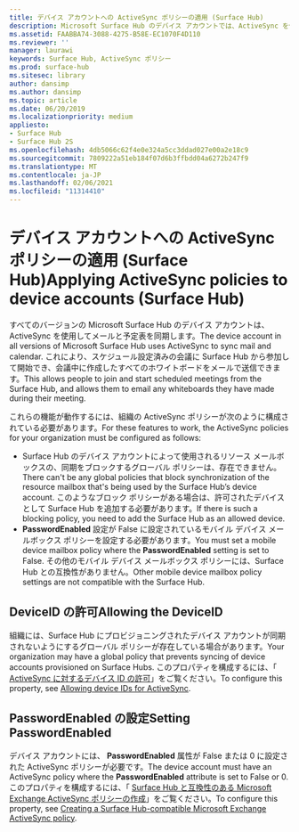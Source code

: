 ```yaml
---
title: デバイス アカウントへの ActiveSync ポリシーの適用 (Surface Hub)
description: Microsoft Surface Hub のデバイス アカウントでは、ActiveSync を使用してメールとカレンダーが同期されます。 これにより、スケジュール設定済みの会議に Surface Hub から参加して開始でき、会議中に作成したすべてのホワイトボードをメールで送信できます。
ms.assetid: FAABBA74-3088-4275-B58E-EC1070F4D110
ms.reviewer: ''
manager: laurawi
keywords: Surface Hub, ActiveSync ポリシー
ms.prod: surface-hub
ms.sitesec: library
author: dansimp
ms.author: dansimp
ms.topic: article
ms.date: 06/20/2019
ms.localizationpriority: medium
appliesto:
- Surface Hub
- Surface Hub 2S
ms.openlocfilehash: 4db5066c62f4e0e324a5cc3ddad027e00a2e18c9
ms.sourcegitcommit: 7809222a51eb184f07d6b3ffbdd04a6272b247f9
ms.translationtype: MT
ms.contentlocale: ja-JP
ms.lasthandoff: 02/06/2021
ms.locfileid: "11314410"
---
```

# <span data-ttu-id="c2b4a-105">デバイス アカウントへの ActiveSync ポリシーの適用 (Surface Hub)</span><span class="sxs-lookup"><span data-stu-id="c2b4a-105">Applying ActiveSync policies to device accounts (Surface Hub)</span></span>


<span data-ttu-id="c2b4a-106">すべてのバージョンの Microsoft Surface Hub のデバイス アカウントは、ActiveSync を使用してメールと予定表を同期します。</span><span class="sxs-lookup"><span data-stu-id="c2b4a-106">The device account in all versions of Microsoft Surface Hub uses ActiveSync to sync mail and calendar.</span></span> <span data-ttu-id="c2b4a-107">これにより、スケジュール設定済みの会議に Surface Hub から参加して開始でき、会議中に作成したすべてのホワイトボードをメールで送信できます。</span><span class="sxs-lookup"><span data-stu-id="c2b4a-107">This allows people to join and start scheduled meetings from the Surface Hub, and allows them to email any whiteboards they have made during their meeting.</span></span>

<span data-ttu-id="c2b4a-108">これらの機能が動作するには、組織の ActiveSync ポリシーが次のように構成されている必要があります。</span><span class="sxs-lookup"><span data-stu-id="c2b4a-108">For these features to work, the ActiveSync policies for your organization must be configured as follows:</span></span>

-   <span data-ttu-id="c2b4a-109">Surface Hub のデバイス アカウントによって使用されるリソース メールボックスの、同期をブロックするグローバル ポリシーは、存在できません。</span><span class="sxs-lookup"><span data-stu-id="c2b4a-109">There can't be any global policies that block synchronization of the resource mailbox that's being used by the Surface Hub’s device account.</span></span> <span data-ttu-id="c2b4a-110">このようなブロック ポリシーがある場合は、許可されたデバイスとして Surface Hub を追加する必要があります。</span><span class="sxs-lookup"><span data-stu-id="c2b4a-110">If there is such a blocking policy, you need to add the Surface Hub as an allowed device.</span></span>
-   <span data-ttu-id="c2b4a-111">**PasswordEnabled** 設定が False に設定されているモバイル デバイス メールボックス ポリシーを設定する必要があります。</span><span class="sxs-lookup"><span data-stu-id="c2b4a-111">You must set a mobile device mailbox policy where the **PasswordEnabled** setting is set to False.</span></span> <span data-ttu-id="c2b4a-112">その他のモバイル デバイス メールボックス ポリシーには、Surface Hub との互換性がありません。</span><span class="sxs-lookup"><span data-stu-id="c2b4a-112">Other mobile device mailbox policy settings are not compatible with the Surface Hub.</span></span>

## <span data-ttu-id="c2b4a-113">DeviceID の許可</span><span class="sxs-lookup"><span data-stu-id="c2b4a-113">Allowing the DeviceID</span></span>

<span data-ttu-id="c2b4a-114">組織には、Surface Hub にプロビジョニングされたデバイス アカウントが同期されないようにするグローバル ポリシーが存在している場合があります。</span><span class="sxs-lookup"><span data-stu-id="c2b4a-114">Your organization may have a global policy that prevents syncing of device accounts provisioned on Surface Hubs.</span></span> <span data-ttu-id="c2b4a-115">このプロパティを構成するには、「 [ActiveSync に対するデバイス ID の許可](appendix-a-powershell-scripts-for-surface-hub.md#allowing-device-ids-for-activesync)」をご覧ください。</span><span class="sxs-lookup"><span data-stu-id="c2b4a-115">To configure this property, see [Allowing device IDs for ActiveSync](appendix-a-powershell-scripts-for-surface-hub.md#allowing-device-ids-for-activesync).</span></span>

## <span data-ttu-id="c2b4a-116">PasswordEnabled の設定</span><span class="sxs-lookup"><span data-stu-id="c2b4a-116">Setting PasswordEnabled</span></span>

<span data-ttu-id="c2b4a-117">デバイス アカウントには、 **PasswordEnabled** 属性が False または 0 に設定された ActiveSync ポリシーが必要です。</span><span class="sxs-lookup"><span data-stu-id="c2b4a-117">The device account must have an ActiveSync policy where the **PasswordEnabled** attribute is set to False or 0.</span></span> <span data-ttu-id="c2b4a-118">このプロパティを構成するには、「 [Surface Hub と互換性のある Microsoft Exchange ActiveSync ポリシーの作成](appendix-a-powershell-scripts-for-surface-hub.md#create-compatible-as-policy)」をご覧ください。</span><span class="sxs-lookup"><span data-stu-id="c2b4a-118">To configure this property, see [Creating a Surface Hub-compatible Microsoft Exchange ActiveSync policy](appendix-a-powershell-scripts-for-surface-hub.md#create-compatible-as-policy).</span></span>

 

 





